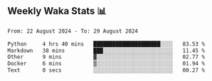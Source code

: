 ## Weekly Waka Stats 📊
<!--START_SECTION:waka-->

```txt
From: 22 August 2024 - To: 29 August 2024

Python     4 hrs 40 mins   █████████████████████░░░░   83.53 %
Markdown   38 mins         ███░░░░░░░░░░░░░░░░░░░░░░   11.45 %
Other      9 mins          ▓░░░░░░░░░░░░░░░░░░░░░░░░   02.77 %
Docker     6 mins          ▒░░░░░░░░░░░░░░░░░░░░░░░░   01.94 %
Text       0 secs          ░░░░░░░░░░░░░░░░░░░░░░░░░   00.27 %
```

<!--END_SECTION:waka-->

<!--

Here are some ideas to get you started:

- 🔭 I’m currently working on (way to add branches committed on)
- 🌱 I’m currently learning Web Frameworks and Machine Learning! (Lisp, JS (react & angular), Python, and __)
- 💬 Ask me about ...
- 📫 How to reach me: 
- 😄 Pronouns: He/Him/His
- ⚡ Fun fact: ...

that-recsys-lab
-->
